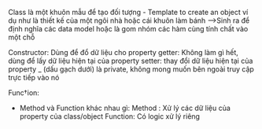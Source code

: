 Class là một khuôn mẫu để tạo đối tượng - Template to create an object
ví dụ như là thiết kế của một ngôi nhà
hoặc cái khuôn làm  bánh
-->Sinh ra để định nghĩa các data model hoặc là gom nhóm các hàm cùng tính chất vào một chỗ

Constructor: Dùng để đổ dữ liệu cho property
getter: Không làm gì hết, dùng để lấy dữ liệu hiện tại của property
setter: thay đổi dữ liệu hiện tại của property
_ (dấu gạch dưới) là private, không mong muốn bên ngoài truy cập trực tiếp vào nó

Func†ion:
- Method và Function khác nhau gì:
Method : Xử lý các dữ liệu của property của class/object
Function: Có logic xử lý riêng

